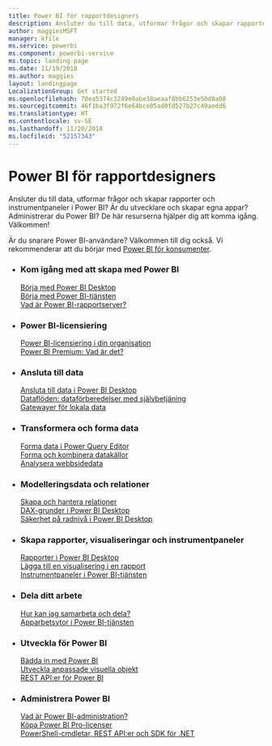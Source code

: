 ```yaml
---
title: Power BI för rapportdesigners
description: Ansluter du till data, utformar frågor och skapar rapporter och instrumentpaneler i Power BI? Är du utvecklare och skapar egna appar, eller Power BI-administratör?
author: maggiesMSFT
manager: kfile
ms.service: powerbi
ms.component: powerbi-service
ms.topic: landing-page
ms.date: 11/19/2018
ms.author: maggies
layout: landingpage
LocalizationGroup: Get started
ms.openlocfilehash: 70ea5374c3249e0abe38aeaaf8bb6253e50d8a08
ms.sourcegitcommit: 46f1ba3f972f6e64bce05ad0fd527b27c49aedd6
ms.translationtype: HT
ms.contentlocale: sv-SE
ms.lasthandoff: 11/20/2018
ms.locfileid: "52157343"
---
```

# <a name="power-bi-for-report-designers"></a>Power BI för rapportdesigners

Ansluter du till data, utformar frågor och skapar rapporter och instrumentpaneler i Power BI? Är du utvecklare och skapar egna appar? Administrerar du Power BI? De här resurserna hjälper dig att komma igång. Välkommen!

Är du snarare Power BI-användare? Välkommen till dig också. Vi rekommenderar att du börjar med [Power BI för konsumenter](consumer/power-bi-consumer-landing.md).

<ul class="panelContent cardsF"> 
              <li> 
                             <div class="cardSize"> 
                                           <div class="cardPadding"> 
                                                          <div class="card"> 
                                                                        <div class="cardText"> 
                                                                                      <h3>Kom igång med att skapa med Power BI</h3> 
                                                                                      <p></p>
                                                                                            <a href="desktop-what-is-desktop.md">Börja med Power BI Desktop</a><br/> 
                                                                                            <a href="power-bi-overview.md">Börja med Power BI-tjänsten</a><br/> 
                                                                                            <a href="report-server/get-started.md">Vad är Power BI-rapportserver?</a>
                                                                        </div> 
                                                          </div> 
                                           </div> 
                             </div> 
              </li>
              <li> 
                             <div class="cardSize"> 
                                           <div class="cardPadding"> 
                                                          <div class="card"> 
                                                                        <div class="cardText"> 
                                                                                      <h3>Power BI-licensiering</h3> 
                                                                                      <p></p>
                                                                                            <a href="service-admin-licensing-organization.md">Power BI-licensiering i din organisation</a><br/> 
                                                                                            <a href="service-premium.md">Power BI Premium: Vad är det?</a> 
                                                                        </div> 
                                                          </div> 
                                           </div> 
                             </div> 
              </li>
              <li> 
                             <div class="cardSize"> 
                                           <div class="cardPadding"> 
                                                          <div class="card"> 
                                                                        <div class="cardText"> 
                                                                                      <h3>Ansluta till data</h3> 
                                                                                      <p></p>
                                                                                            <a href="desktop-quickstart-connect-to-data.md">Ansluta till data i Power BI Desktop </a><br/> 
                                                                                            <a href="service-dataflows-overview.md">Dataflöden: dataförberedelser med självbetjäning</a><br/> 
                                                                                            <a href="service-gateway-install.md">Gatewayer för lokala data</a>
                                                                        </div> 
                                                          </div> 
                                           </div> 
                             </div> 
              </li>
              <li> 
                             <div class="cardSize"> 
                                           <div class="cardPadding"> 
                                                          <div class="card"> 
                                                                        <div class="cardText"> 
                                                                                      <h3>Transformera och forma data</h3> 
                                                                                      <p></p>
                                                                                            <a href="desktop-common-query-tasks.md">Forma data i Power Query Editor</a><br/> 
                                                                                            <a href="desktop-shape-and-combine-data.md">Forma och kombinera datakällor</a><br/> 
                                                                                            <a href="desktop-tutorial-importing-and-analyzing-data-from-a-web-page.md">Analysera webbsidedata</a>
                                                                        </div> 
                                                          </div> 
                                           </div> 
                             </div> 
              </li>
              <li> 
                             <div class="cardSize"> 
                                           <div class="cardPadding"> 
                                                          <div class="card"> 
                                                                       <div class="cardText"> 
                                                                                      <h3>Modelleringsdata och relationer</h3> 
                                                                                      <p></p>
                                                                                            <a href="desktop-create-and-manage-relationships.md">Skapa och hantera relationer</a><br/>
                                                                                            <a href="desktop-quickstart-learn-dax-basics.md">DAX-grunder i Power BI Desktop</a><br/> 
                                                                                            <a href="service-admin-rls.md">Säkerhet på radnivå i Power BI Desktop</a> 
                                                                        </div> 
                                                          </div> 
                                           </div> 
                             </div> 
              </li>
              <li> 
                             <div class="cardSize"> 
                                           <div class="cardPadding"> 
                                                          <div class="card"> 
                                                                        <div class="cardText"> 
                                                                                      <h3>Skapa rapporter, visualiseringar och instrumentpaneler</h3> 
                                                                                      <p></p>
                                                                                            <a href="desktop-report-view.md">Rapporter i Power BI Desktop</a><br/> 
                                                                                            <a href="power-bi-report-add-visualizations-i.md">Lägga till en visualisering i en rapport</a><br/> 
                                                                                            <a href="service-dashboard-create.md">Instrumentpaneler i Power BI-tjänsten</a>
                                                                        </div> 
                                                          </div> 
                                           </div> 
                             </div> 
              </li>
              <li> 
                             <div class="cardSize"> 
                                           <div class="cardPadding"> 
                                                          <div class="card"> 
                                                                        <div class="cardText"> 
                                                                                      <h3>Dela ditt arbete</h3> 
                                                                                      <p></p>
                                                                                            <a href="service-how-to-collaborate-distribute-dashboards-reports.md">Hur kan jag samarbeta och dela?</a><br/>
                                                                                            <a href="service-create-workspaces.md">Apparbetsytor i Power BI-tjänsten</a> 
                                                                        </div> 
                                                          </div> 
                                           </div> 
                             </div> 
              </li>
              <li> 
                             <div class="cardSize"> 
                                           <div class="cardPadding"> 
                                                          <div class="card"> 
                                                                        <div class="cardText"> 
                                                                                      <h3>Utveckla för Power BI</h3> 
                                                                                      <p></p>
                                                                                            <a href="developer/embedding.md">Bädda in med Power BI</a><br/> 
                                                                                            <a href="developer/custom-visual-develop-tutorial.md">Utveckla anpassade visuella objekt</a><br/> 
                                                                                            <a href="https://docs.microsoft.com/rest/api/power-bi">REST API:er för Power BI</a>
                                                                        </div> 
                                                          </div> 
                                           </div> 
                             </div> 
              </li>
              <li> 
                             <div class="cardSize"> 
                                           <div class="cardPadding"> 
                                                          <div class="card"> 
                                                                        <div class="cardText"> 
                                                                                      <h3>Administrera Power BI</h3> 
                                                                                      <p></p>
                                                                                            <a href="service-admin-administering-power-bi-in-your-organization.md">Vad är Power BI-administration?</a><br/> 
                                                                                            <a href="service-admin-purchasing-power-bi-pro.md">Köpa Power BI Pro-licenser</a><br/>
                                                                                            <a href="service-admin-reference.md">PowerShell-cmdletar, REST API:er och SDK för .NET</a>
                                                                        </div> 
                                                          </div> 
                                           </div> 
                             </div> 
              </li>
</ul>




